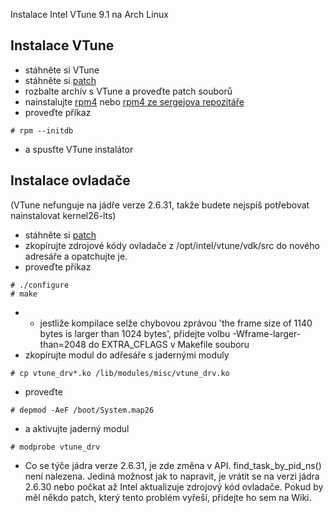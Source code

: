 Instalace Intel VTune 9.1 na Arch Linux

## Instalace VTune

*   stáhněte si VTune
*   stáhněte si [patch](http://archlinux-stuff.googlecode.com/files/vtune-linux-9.1-arch.patch.gz)
*   rozbalte archív s VTune a proveďte patch souborů
*   nainstalujte [rpm4](https://aur.archlinux.org/packages/rpm4/) nebo [rpm4 ze sergejova repozitáře](http://arch.pp.ru/sergej-repo/)
*   proveďte příkaz

```
# rpm --initdb

```

*   a spusťte VTune instalátor

## Instalace ovladače

(VTune nefunguje na jádře verze 2.6.31, takže budete nejspíš potřebovat nainstalovat kernel26-lts)

*   stáhněte si [patch](http://archlinux-stuff.googlecode.com/files/vtune-linux-9.1-driver.patch.gz)
*   zkopírujte zdrojové kódy ovladače z /opt/intel/vtune/vdk/src do nového adresáře a opatchujte je.
*   proveďte příkaz

```
# ./configure
# make

```

*   *   jestliže kompilace selže chybovou zprávou 'the frame size of 1140 bytes is larger than 1024 bytes', přidejte volbu -Wframe-larger-than=2048 do EXTRA_CFLAGS v Makefile souboru
*   zkopírujte modul do adřesáře s jadernými moduly

```
# cp vtune_drv*.ko /lib/modules/misc/vtune_drv.ko

```

*   proveďte

```
# depmod -AeF /boot/System.map26

```

*   a aktivujte jaderný modul

```
# modprobe vtune_drv

```

*   Co se týče jádra verze 2.6.31, je zde změna v API. find_task_by_pid_ns() není nalezena. Jediná možnost jak to napravit, je vrátit se na verzi jádra 2.6.30 nebo počkat až Intel aktualizuje zdrojový kód ovladače. Pokud by měl někdo patch, který tento problém vyřeší, přidejte ho sem na Wiki.